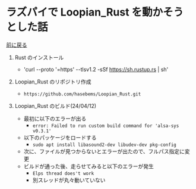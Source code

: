 # ラズパイで Loopian_Rust を動かそうとした話

[前に戻る](raspi_main.md)

1. Rust のインストール
    - 'curl --proto '=https' --tlsv1.2 -sSf https://sh.rustup.rs | sh'

1. Loopian_Rust のリポジトリ作成
    - `https://github.com/hasebems/Loopian_Rust.git`

1. Loopian_Rust のビルド(24/04/12)
    - 最初に以下のエラーが出る
        - `error: Failed to run custom build command for 'alsa-sys v0.3.1'`
    - 以下のパッケージをロードする
        - `sudo apt install libasound2-dev libudev-dev pkg-config`
    - 次に、ファイルが見つからないとエラーが出たので、フルパス指定に変更
    - ビルドが通った後、走らせてみると以下のエラーが発生
        - `Elps thread does't work`
        - 別スレッドが丸々動いていない